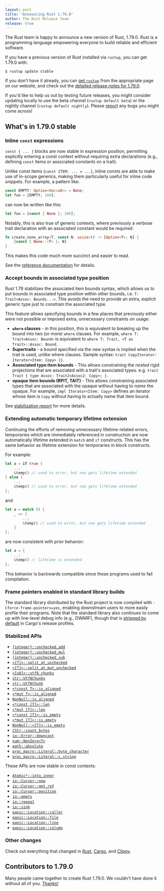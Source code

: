 ```yaml
---
layout: post
title: "Announcing Rust 1.79.0"
author: The Rust Release Team
release: true
---
```


The Rust team is happy to announce a new version of Rust, 1.79.0. Rust is a programming language empowering everyone to build reliable and efficient software.

If you have a previous version of Rust installed via `rustup`, you can get 1.79.0 with:

```console
$ rustup update stable
```

If you don't have it already, you can [get `rustup`](https://www.rust-lang.org/install.html) from the appropriate page on our website, and check out the [detailed release notes for 1.79.0](https://doc.rust-lang.org/nightly/releases.html#version-1790-2024-06-13).

If you'd like to help us out by testing future releases, you might consider updating locally to use the beta channel (`rustup default beta`) or the nightly channel (`rustup default nightly`). Please [report](https://github.com/rust-lang/rust/issues/new/choose) any bugs you might come across!

## What's in 1.79.0 stable

### Inline `const` expressions

`const { ... }` blocks are now stable in expression position, permitting
explicitly entering a const context without requiring extra declarations (e.g.,
defining `const` items or associated constants on a trait).

Unlike const items (`const ITEM: ... = ...`), inline consts are able to make
use of in-scope generics, making them particularly useful for inline code snippets. For example, a pattern like:

```rust
const EMPTY: Option<Vec<u8>> = None;
let foo = [EMPTY; 100];
```

can now be written like this:

```rust
let foo = [const { None }; 100];
```

Notably, this is also true of generic contexts, where previously a verbose trait declaration with an associated constant would be required:

```rust
fn create_none_array<T, const N: usize>() -> [Option<T>; N] {
    [const { None::<T> }; N]
}
```

This makes this code much more succinct and easier to read.

See the [reference documentation](https://doc.rust-lang.org/nightly/reference/expressions/block-expr.html#const-blocks) for details.

### Accept bounds in associated type position

Rust 1.79 stabilizes the associated item bounds syntax, which allows us to put
bounds in associated type position within other bounds, i.e.
`T: Trait<Assoc: Bounds...>`. This avoids the need to provide an extra,
explicit generic type just to constrain the associated type.

This feature allows specifying bounds in a few places that previously either
were not possible or imposed extra, unnecessary constraints on usage:

* **`where` clauses** - in this position, this is equivalent to breaking up the bound into two (or more) `where` clauses. For example, `where T: Trait<Assoc: Bound>` is equivalent to `where T: Trait, <T as Trait>::Assoc: Bound`.
* **Supertraits** - a bound specified via the new syntax is implied when the trait is used, unlike where clauses. Sample syntax: `trait CopyIterator: Iterator<Item: Copy> {}`.
* **Associated type item bounds** - This allows constraining the *nested* rigid projections that are associated with a trait's associated types. e.g. `trait Trait { type Assoc: Trait2<Assoc2: Copy>; }`.
* **opaque item bounds (RPIT, TAIT)** - This allows constraining associated types that are associated with the opaque without having to *name* the opaque. For example, `impl Iterator<Item: Copy>` defines an iterator whose item is `Copy` without having to actually name that item bound.

See [stabilization report](https://github.com/rust-lang/rust/pull/122055/#issue-2170532454) for more details.

### Extending automatic temporary lifetime extension

Continuing the efforts of removing unnecessary lifetime-related errors,
temporaries which are immediately referenced in construction are now
automatically lifetime extended in `match` and `if` constructs. This has the
same behavior as lifetime extension for temporaries in block constructs.

For example:

```rust
let a = if true {
    ..;
    &temp() // used to error, but now gets lifetime extended
} else {
    ..;
    &temp() // used to error, but now gets lifetime extended
};
```

and

```rust
let a = match () {
    _ => {
        ..;
        &temp() // used to error, but now gets lifetime extended
    }
};
```

are now consistent with prior behavior:

```rust
let a = {
    ..;
    &temp() // lifetime is extended
};
```

This behavior is backwards compatible since these programs used to fail compilation.

### Frame pointers enabled in standard library builds

The standard library distributed by the Rust project is now compiled with
`-Cforce-frame-pointers=yes`, enabling downstream users to more easily profile
their programs. Note that the standard library also continues to come up with
line-level debug info (e.g., DWARF), though that is [stripped by default] in Cargo's release profiles.

[stripped by default]: https://blog.rust-lang.org/2024/03/21/Rust-1.77.0.html#enable-strip-in-release-profiles-by-default

### Stabilized APIs

- [`{integer}::unchecked_add`](https://doc.rust-lang.org/stable/core/primitive.i32.html#method.unchecked_add)
- [`{integer}::unchecked_mul`](https://doc.rust-lang.org/stable/core/primitive.i32.html#method.unchecked_mul)
- [`{integer}::unchecked_sub`](https://doc.rust-lang.org/stable/core/primitive.i32.html#method.unchecked_sub)
- [`<[T]>::split_at_unchecked`](https://doc.rust-lang.org/stable/core/primitive.slice.html#method.split_at_unchecked)
- [`<[T]>::split_at_mut_unchecked`](https://doc.rust-lang.org/stable/core/primitive.slice.html#method.split_at_mut_unchecked)
- [`<[u8]>::utf8_chunks`](https://doc.rust-lang.org/stable/core/primitive.slice.html#method.utf8_chunks)
- [`str::Utf8Chunks`](https://doc.rust-lang.org/stable/core/str/struct.Utf8Chunks.html)
- [`str::Utf8Chunk`](https://doc.rust-lang.org/stable/core/str/struct.Utf8Chunk.html)
- [`<*const T>::is_aligned`](https://doc.rust-lang.org/stable/core/primitive.pointer.html#method.is_aligned)
- [`<*mut T>::is_aligned`](https://doc.rust-lang.org/stable/core/primitive.pointer.html#method.is_aligned-1)
- [`NonNull::is_aligned`](https://doc.rust-lang.org/stable/core/ptr/struct.NonNull.html#method.is_aligned)
- [`<*const [T]>::len`](https://doc.rust-lang.org/stable/core/primitive.pointer.html#method.len)
- [`<*mut [T]>::len`](https://doc.rust-lang.org/stable/core/primitive.pointer.html#method.len-1)
- [`<*const [T]>::is_empty`](https://doc.rust-lang.org/stable/core/primitive.pointer.html#method.is_empty)
- [`<*mut [T]>::is_empty`](https://doc.rust-lang.org/stable/core/primitive.pointer.html#method.is_empty-1)
- [`NonNull::<[T]>::is_empty`](https://doc.rust-lang.org/stable/core/ptr/struct.NonNull.html#method.is_empty)
- [`CStr::count_bytes`](https://doc.rust-lang.org/stable/core/ffi/c_str/struct.CStr.html#method.count_bytes)
- [`io::Error::downcast`](https://doc.rust-lang.org/stable/std/io/struct.Error.html#method.downcast)
- [`num::NonZero<T>`](https://doc.rust-lang.org/stable/core/num/struct.NonZero.html)
- [`path::absolute`](https://doc.rust-lang.org/stable/std/path/fn.absolute.html)
- [`proc_macro::Literal::byte_character`](https://doc.rust-lang.org/stable/proc_macro/struct.Literal.html#method.byte_character)
- [`proc_macro::Literal::c_string`](https://doc.rust-lang.org/stable/proc_macro/struct.Literal.html#method.c_string)

These APIs are now stable in const contexts:

- [`Atomic*::into_inner`](https://doc.rust-lang.org/stable/core/sync/atomic/struct.AtomicUsize.html#method.into_inner)
- [`io::Cursor::new`](https://doc.rust-lang.org/stable/std/io/struct.Cursor.html#method.new)
- [`io::Cursor::get_ref`](https://doc.rust-lang.org/stable/std/io/struct.Cursor.html#method.get_ref)
- [`io::Cursor::position`](https://doc.rust-lang.org/stable/std/io/struct.Cursor.html#method.position)
- [`io::empty`](https://doc.rust-lang.org/stable/std/io/fn.empty.html)
- [`io::repeat`](https://doc.rust-lang.org/stable/std/io/fn.repeat.html)
- [`io::sink`](https://doc.rust-lang.org/stable/std/io/fn.sink.html)
- [`panic::Location::caller`](https://doc.rust-lang.org/stable/std/panic/struct.Location.html#method.caller)
- [`panic::Location::file`](https://doc.rust-lang.org/stable/std/panic/struct.Location.html#method.file)
- [`panic::Location::line`](https://doc.rust-lang.org/stable/std/panic/struct.Location.html#method.line)
- [`panic::Location::column`](https://doc.rust-lang.org/stable/std/panic/struct.Location.html#method.column)


### Other changes

Check out everything that changed in [Rust](https://github.com/rust-lang/rust/releases/tag/1.79.0), [Cargo](https://github.com/rust-lang/cargo/blob/master/CHANGELOG.md#cargo-179-2024-06-13), and [Clippy](https://github.com/rust-lang/rust-clippy/blob/master/CHANGELOG.md#rust-179).

## Contributors to 1.79.0

Many people came together to create Rust 1.79.0. We couldn't have done it without all of you. [Thanks!](https://thanks.rust-lang.org/rust/1.79.0/)
